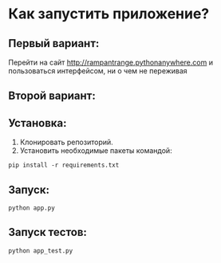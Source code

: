 # Как запустить приложение?

Первый вариант:
-------------
Перейти на сайт http://rampantrange.pythonanywhere.com и пользоваться интерфейсом, ни о чем не переживая

Второй вариант:
-------------

Установка:
-------------

1. Клонировать репозиторий.
2. Установить необходимые пакеты командой:

```
pip install -r requirements.txt
```
Запуск:
-----------
```
python app.py
```
Запуск тестов:
------------------
```
python app_test.py
```
